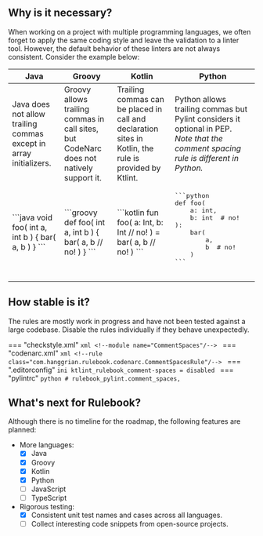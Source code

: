 ## Why is it necessary?

When working on a project with multiple programming languages, we often forget
to apply the same coding style and leave the validation to a linter tool.
However, the default behavior of these linters are not always consistent.
Consider the example below:

<table>
  <thead>
    <tr>
      <th>Java</th>
      <th>Groovy</th>
      <th>Kotlin</th>
      <th>Python</th>
    </tr>
  </thead>
  <tbody>
    <tr>
      <td>
        Java does not allow trailing commas except in array initializers.
      </td>
      <td>
        Groovy allows trailing commas in call sites, but CodeNarc does not
        natively support it.
      </td>
      <td>
        Trailing commas can be placed in call and declaration sites in Kotlin,
        the rule is provided by Ktlint.
      </td>
      <td>
        Python allows trailing commas but Pylint considers it optional in PEP.
        <i>Note that the comment spacing rule is different in Python.</i>
      </td>
    </tr>
    <tr>
      <td>
```java
void foo(
    int a,
    int b
) {
    bar(
        a,
        b
    )
}
```
      </td>
      <td>
```groovy
def foo(
    int a,
    int b
) {
    bar(
        a,
        b // no!
    )
}
```
      </td>
      <td>
```kotlin
fun foo(
    a: Int,
    b: Int // no!
) =
    bar(
        a,
        b // no!
    )
```
      </td>
      <td>
        <pre>
```python
def foo(
    a: int,
    b: int  # no!
):
    bar(
        a,
        b  # no!
    )
```
      </td>
    </tr>
  </tbody>
</table>

## How stable is it?

The rules are mostly work in progress and have not been tested against a large
codebase. Disable the rules individually if they behave unexpectedly.

=== "checkstyle.xml"
    ```xml
    <!--module name="CommentSpaces"/-->
    ```
=== "codenarc.xml"
    ```xml
    <!--rule class="com.hanggrian.rulebook.codenarc.CommentSpacesRule"/-->
    ```
=== ".editorconfig"
    ```ini
    ktlint_rulebook_comment-spaces = disabled
    ```
=== "pylintrc"
    ```python
    # rulebook_pylint.comment_spaces,
    ```

## What's next for Rulebook?

Although there is no timeline for the roadmap, the following features are
planned:

- More languages:
    - [X] Java
    - [X] Groovy
    - [X] Kotlin
    - [X] Python
    - [ ] JavaScript
    - [ ] TypeScript
- Rigorous testing:
    - [X] Consistent unit test names and cases across all languages.
    - [ ] Collect interesting code snippets from open-source projects.
